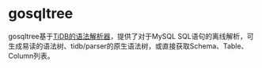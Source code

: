 # gosqltree

gosqltree基于[TiDB的语法解析器](https://github.com/pingcap/parser)，提供了对于MySQL SQL语句的离线解析，可生成易读的语法树、tidb/parser的原生语法树，或直接获取Schema、Table、Column列表。
